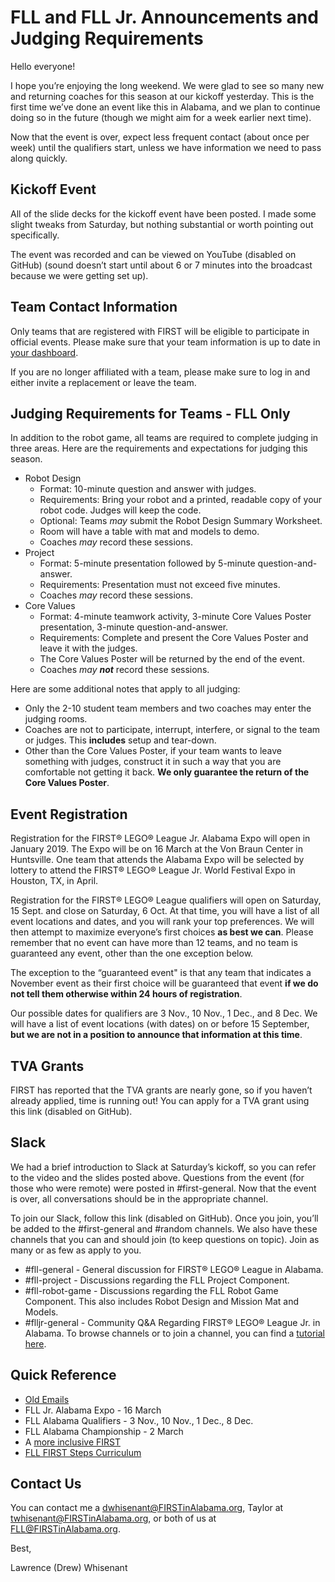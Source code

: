 # FLL and FLL Jr. Announcements and Judging Requirements

Hello everyone!

I hope you’re enjoying the long weekend. 
We were glad to see so many new and returning coaches for this season at our kickoff yesterday. 
This is the first time we’ve done an event like this in Alabama, and we plan to continue doing so in the future (though we might aim for a week earlier next time).

Now that the event is over, expect less frequent contact (about once per week) until the qualifiers start, unless we have information we need to pass along quickly.

## Kickoff Event
All of the slide decks for the kickoff event have been posted. 
I made some slight tweaks from Saturday, but nothing substantial or worth pointing out specifically.

The event was recorded and can be viewed on YouTube (disabled on GitHub) (sound doesn’t start until about 6 or 7 minutes into the broadcast because we were getting set up).

## Team Contact Information
Only teams that are registered with FIRST will be eligible to participate in official events. 
Please make sure that your team information is up to date in [your dashboard](https://www.firstinspires.org). 

If you are no longer affiliated with a team, please make sure to log in and either invite a replacement or leave the team.

## Judging Requirements for Teams - FLL Only
In addition to the robot game, all teams are required to complete judging in three areas. Here are the requirements and expectations for judging this season.
* Robot Design
  * Format: 10-minute question and answer with judges.
  * Requirements: Bring your robot and a printed, readable copy of your robot code. Judges will keep the code.
  * Optional: Teams *may* submit the Robot Design Summary Worksheet.
  * Room will have a table with mat and models to demo.
  * Coaches *may* record these sessions.
* Project
  * Format: 5-minute presentation followed by 5-minute question-and-answer.
  * Requirements: Presentation must not exceed five minutes.
  * Coaches *may* record these sessions.
* Core Values
  * Format: 4-minute teamwork activity, 3-minute Core Values Poster presentation, 3-minute question-and-answer.
  * Requirements: Complete and present the Core Values Poster and leave it with the judges.
  * The Core Values Poster will be returned by the end of the event.
  * Coaches *may __not__* record these sessions.

Here are some additional notes that apply to all judging:
* Only the 2-10 student team members and two coaches may enter the judging rooms.
* Coaches are not to participate, interrupt, interfere, or signal to the team or judges. This __includes__ setup and tear-down.
* Other than the Core Values Poster, if your team wants to leave something with judges, construct it in such a way that you are comfortable not getting it back. __We only guarantee the return of the Core Values Poster__.

## Event Registration
Registration for the FIRST® LEGO® League Jr. Alabama Expo will open in January 2019. 
The Expo will be on 16 March at the Von Braun Center in Huntsville. 
One team that attends the Alabama Expo will be selected by lottery to attend the FIRST® LEGO® League Jr. World Festival Expo in Houston, TX, in April.

Registration for the FIRST® LEGO® League qualifiers will open on Saturday, 15 Sept. and close on Saturday, 6 Oct. 
At that time, you will have a list of all event locations and dates, and you will rank your top preferences. 
We will then attempt to maximize everyone’s first choices __as best we can__. 
Please remember that no event can have more than 12 teams, and no team is guaranteed any event, other than the one exception below.

The exception to the “guaranteed event" is that any team that indicates a November event as their first choice will be guaranteed that event __if we do not tell them otherwise within 24 hours of registration__.

Our possible dates for qualifiers are 3 Nov., 10 Nov., 1 Dec., and 8 Dec. We will have a list of event locations (with dates) on or before 15 September, __but we are not in a position to announce that information at this time__.

## TVA Grants
FIRST has reported that the TVA grants are nearly gone, so if you haven’t already applied, time is running out! You can apply for a TVA grant using this link (disabled on GitHub).

## Slack
We had a brief introduction to Slack at Saturday’s kickoff, so you can refer to the video and the slides posted above. 
Questions from the event (for those who were remote) were posted in #first-general. 
Now that the event is over, all conversations should be in the appropriate channel.

To join our Slack, follow this link (disabled on GitHub). 
Once you join, you’ll be added to the #first-general and #random channels. 
We also have these channels that you can and should join (to keep questions on topic). 
Join as many or as few as apply to you.
* #fll-general - General discussion for FIRST® LEGO® League in Alabama.
* #fll-project - Discussions regarding the FLL Project Component.
* #fll-robot-game - Discussions regarding the FLL Robot Game Component. This also includes Robot Design and Mission Mat and Models.
* #flljr-general - Community Q&A Regarding FIRST® LEGO® League Jr. in Alabama.
To browse channels or to join a channel, you can find a [tutorial here](https://get.slack.help/hc/en-us/articles/205239967-Browse-and-join-channels).

## Quick Reference
* [Old Emails](https://github.com/drewwhis/first-in-alabama/tree/main/first-lego-league/2018-2019/email-blasts)
* FLL Jr. Alabama Expo - 16 March
* FLL Alabama Qualifiers - 3 Nov., 10 Nov., 1 Dec., 8 Dec.
* FLL Alabama Championship - 2 March
* A [more inclusive FIRST](https://www.firstinspires.org/about/diversityinclusion?utm_source=partner-blast&utm_medium=flljr&utm_campaign=edi-training-019)
* [FLL FIRST Steps Curriculum](http://info.firstinspires.org/fll-first-steps-request)

## Contact Us
You can contact me a dwhisenant@FIRSTinAlabama.org, Taylor at twhisenant@FIRSTinAlabama.org, or both of us at FLL@FIRSTinAlabama.org.

Best,

Lawrence (Drew) Whisenant